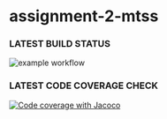 # assignment-2-mtss

### LATEST BUILD STATUS
![example workflow](https://github.com/romano001/assignment-2-mtss/actions/workflows/build.yml/badge.svg)

### LATEST CODE COVERAGE CHECK
[![Code coverage with Jacoco](https://github.com/romano001/assignment-2-mtss/actions/workflows/code-coverage.yml/badge.svg)](https://github.com/romano001/assignment-2-mtss/actions/workflows/code-coverage.yml)

